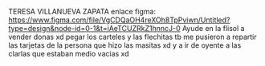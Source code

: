 TERESA VILLANUEVA ZAPATA
enlace figma: https://www.figma.com/file/VgCDQaOH4reXOh8TpPviwn/Untitled?type=design&node-id=0-1&t=iAeTCUZRkZ1hnncJ-0
Ayude en la flisol a vender donas xd pegar los carteles  y las flechitas tb me pusieron a repartir las tarjetas de la persona que hizo las masitas xd y a ir de oyente a las clarlas que estaban medio vacias xd
